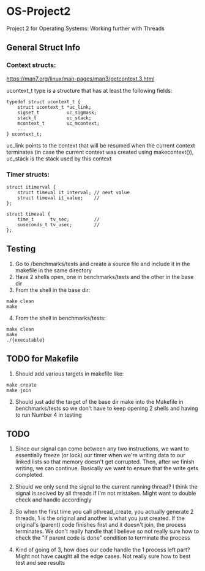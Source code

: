# OS-Project2
Project 2 for Operating Systems: Working further with Threads

## General Struct Info
### Context structs:
https://man7.org/linux/man-pages/man3/getcontext.3.html

ucontext_t type is a structure that has at least the following fields:

```
typedef struct ucontext_t {
    struct ucontext_t *uc_link;
    sigset_t          uc_sigmask;
    stack_t           uc_stack;
    mcontext_t        uc_mcontext;
    ...
} ucontext_t;
```

uc_link points to the context that will be resumed when the current context terminates (in case the current context was created using makecontext()), uc_stack is the stack used by this context

### Timer structs:
```
struct itimerval {
    struct timeval it_interval; // next value
    struct timeval it_value;    //
};
```
```
struct timeval {
    time_t      tv_sec;         //
    suseconds_t tv_usec;        //
};
```

## Testing
1. Go to /benchmarks/tests and create a source file and include it in the makefile in the same directory
2. Have 2 shells open, one in benchmarks/tests and the other in the base dir
3. From the shell in the base dir:
```
make clean
make
```
4. From the shell in benchmarks/tests:
```
make clean
make
./{executable}
```

## TODO for Makefile

1. Should add various targets in makefile like:
```
make create
make join
```

2. Should just add the target of the base dir make into the Makefile in benchmarks/tests so we don't have to keep opening 2 shells and having to run Number 4 in testing


## TODO

1. Since our signal can come between any two instructions, we want to essentially freeze (or lock) our timer when we're writing data to our linked lists so that memory doesn't get corrupted. Then, after we finish writing, we can continue. Basically we want to ensure that the write gets completed.

2. Should we only send the signal to the current running thread? I think the signal is recived by all threads if I'm not mistaken. Might want to double check and handle accordingly

3. So when the first time you call pthread_create, you actually generate 2 threads, 1 is the original and another is what you just created. If the original's (parent) code finishes first and it doesn't join, the process terminates. We don't really handle that I believe so not really sure how to check the "if parent code is done" condition to terminate the process

4. Kind of going of 3, how does our code handle the 1 process left part? Might not have caught all the edge cases. Not really sure how to best test and see results
